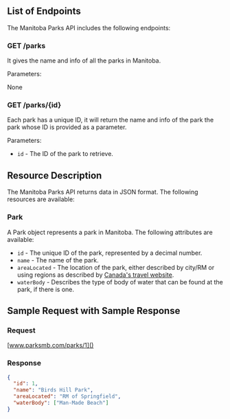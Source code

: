 ## List of Endpoints

The Manitoba Parks API includes the following endpoints:

### GET /parks

It gives the name and info of all the parks in Manitoba.

Parameters:

None

### GET /parks/{id}

Each park has a unique ID, it will return the name and info of the park the park whose ID is provided as a parameter.

Parameters:

- `id` - The ID of the park to retrieve.




## Resource Description

The Manitoba Parks API returns data in JSON format. The following resources are available:

### Park

A Park object represents a park in Manitoba. The following attributes are available:

- `id` - The unique ID of the park, represented by a decimal number.
- `name` - The name of the park.
- `areaLocated` - The location of the park, either described by city/RM or using regions as described by [Canada's travel website](https://www.comeexplorecanada.com/manitoba).
- `waterBody` - Describes the type of body of water that can be found at the park, if there is one.

## Sample Request with Sample Response

### Request 

[www.parksmb.com/parks/1]()

### Response

```json
{
  "id": 1,
  "name": "Birds Hill Park",
  "areaLocated": "RM of Springfield",
  "waterBody": ["Man-Made Beach"]
}